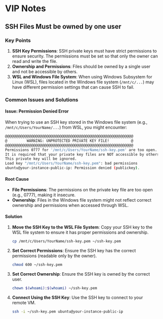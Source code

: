 # VIP Notes

## SSH Files Must be owned by one user

### Key Points

1. **SSH Key Permissions**: SSH private keys must have strict permissions to ensure security. The permissions must be set so that only the owner can read and write the file.
2. **Ownership and Permissions**: Files should be owned by a single user and not be accessible by others.
3. **WSL and Windows File System**: When using Windows Subsystem for Linux (WSL), files located in the Windows file system (`/mnt/c/...`) may have different permission settings that can cause SSH to fail.

### Common Issues and Solutions

#### Issue: Permission Denied Error

When trying to use an SSH key stored in the Windows file system (e.g., `/mnt/c/Users/YourName/...`) from WSL, you might encounter:

```bash
@@@@@@@@@@@@@@@@@@@@@@@@@@@@@@@@@@@@@@@@@@@@@@@@@@@@@@@@@@@
@         WARNING: UNPROTECTED PRIVATE KEY FILE!          @
@@@@@@@@@@@@@@@@@@@@@@@@@@@@@@@@@@@@@@@@@@@@@@@@@@@@@@@@@@@
Permissions 0777 for '/mnt/c/Users/YourName/ssh-key.pem' are too open.
It is required that your private key files are NOT accessible by others.
This private key will be ignored.
Load key "/mnt/c/Users/YourName/ssh-key.pem": bad permissions
ubuntu@your-instance-public-ip: Permission denied (publickey).
```

#### Root Cause

- **File Permissions**: The permissions on the private key file are too open (e.g., 0777), making it insecure.
- **Ownership**: Files in the Windows file system might not reflect correct ownership and permissions when accessed through WSL.

#### Solution

1. **Move the SSH Key to the WSL File System**:
   Copy your SSH key to the WSL file system to ensure it has proper permissions and ownership.

   ```sh
   cp /mnt/c/Users/YourName/ssh-key.pem ~/ssh-key.pem
   ```

2. **Set Correct Permissions**:
   Ensure the SSH key has the correct permissions (readable only by the owner).

   ```sh
   chmod 600 ~/ssh-key.pem
   ```

3. **Set Correct Ownership**:
   Ensure the SSH key is owned by the correct user.

   ```sh
   chown $(whoami):$(whoami) ~/ssh-key.pem
   ```

4. **Connect Using the SSH Key**:
   Use the SSH key to connect to your remote VM.

   ```sh
   ssh -i ~/ssh-key.pem ubuntu@your-instance-public-ip
   ```
